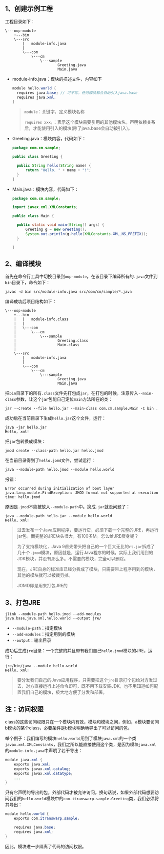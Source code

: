 ## 1、创建示例工程

工程目录如下：

```shell
\---oop-module
    +---bin
    \---src
        |   module-info.java
        |
        \---com
            \---cm
                \---sample
                        Greeting.java
                        Main.java
```

- module-info.java：模块的描述文件，内容如下

  ```java
  module hello.world {
  	requires java.base; // 可不写，任何模块都会自动引入java.base
  	requires java.xml;
  }
  ```

  > `module`：关键字，定义模块名称
  >
  > `requires xxx;`：表示这个模块需要引用的其他模块名。声明依赖关系后，才能使用引入的模块(除了java.base会自动被引入)。

- Greeting.java：模块内容，代码如下：

  ```java
  package com.cm.sample;
  
  public class Greeting {
  
  	public String hello(String name) {
  		return "Hello, " + name + "!";
  	}
  }
  ```

- Main.java：模块内容，代码如下：

  ```java
  package com.cm.sample;
  
  import javax.xml.XMLConstants;
  
  public class Main {
  
  	public static void main(String[] args) {
  		Greeting g = new Greeting();
  		System.out.println(g.hello(XMLConstants.XML_NS_PREFIX));
  	}
  
  }
  ```

## 2、编译模块

首先在命令行工具中切换目录到`oop-module`，在该目录下编译所有的`.java`文件到`bin`目录下，命令如下：

```shell
javac -d bin src/module-info.java src/com/cm/sample/*.java
```

编译成功后项目结构如下：

```shell
\---oop-module
    +---bin
    |   |   module-info.class
    |   |
    |   \---com
    |       \---cm
    |           \---sample
    |                   Greeting.class
    |                   Main.class
    |
    \---src
        |   module-info.java
        |
        \---com
            \---cm
                \---sample
                        Greeting.java
                        Main.java
```

把`bin`目录下的所有`.class`文件先打包成`jar`，在打包的时候，注意传入`--main-class`参数，让这个`jar`包能自己定位`main`方法所在的类：

```shell
jar --create --file hello.jar --main-class com.cm.sample.Main -C bin .
```

成功后在当前目录下生成`hello.jar`这个文件，运行：

```shell
java -jar hello.jar
Hello, xml!
```

把`jar`包转换成模块：

```shell
jmod create --class-path hello.jar hello.jmod
```

在当前目录得到了`hello.jomd`文件，尝试运行：

```shell
java --module-path hello.jmod --module hello.world
```

报错：

```shell
Error occurred during initialization of boot layer
java.lang.module.FindException: JMOD format not supported at execution time: hello.jmod
```

原因是`.jmod`不能被放入`--module-path`中。换成`.jar`就没问题了：

```shell
java --module-path hello.jar --module hello.world
Hello, xml!
```

> 过去发布一个Java应用程序，要运行它，必须下载一个完整的JRE，再运行jar包。而完整的JRE块头很大，有100多M。怎么给JRE瘦身呢？
>
> 为了支持模块化，Java 9首先带头把自己的一个巨大无比的`rt.jar`拆成了几十个`.jmod`模块，原因就是，运行Java程序的时候，实际上我们用到的JDK模块，并没有那么多。不需要的模块，完全可以删除。
>
> 现在，JRE自身的标准库已经分拆成了模块，只需要带上程序用到的模块，其他的模块就可以被裁剪掉。
>
> JOMD即是用来打包JRE的

## 3、打包JRE

```shell
jlink --module-path hello.jmod --add-modules java.base,java.xml,hello.world --output jre/
```

- `--module-path`：指定模块
- `--add-modules`：指定用到的模块
- `--output`：输出目录

成功后生成`jre`目录：一个完整的并且带有我们自己`hello.jmod`模块的JRE，运行：

```shell
jre/bin/java --module hello.world
Hello, xml!
```

> 要分发我们自己的Java应用程序，只需要把这个`jre`目录打个包给对方发过去，对方直接运行上述命令即可，既不用下载安装JDK，也不用知道如何配置我们自己的模块，极大地方便了分发和部署。

## 注：访问权限

class的这些访问权限只在一个模块内有效，模块和模块之间，例如，a模块要访问b模块的某个class，必要条件是b模块明确地导出了可以访问的包。

举个例子：我们编写的模块`hello.world`用到了模块`java.xml`的一个类`javax.xml.XMLConstants`，我们之所以能直接使用这个类，是因为模块`java.xml`的`module-info.java`中声明了若干导出：

```java
module java.xml {
    exports java.xml;
    exports javax.xml.catalog;
    exports javax.xml.datatype;
    ...
}
```

只有它声明的导出的包，外部代码才被允许访问。换句话说，如果外部代码想要访问我们的`hello.world`模块中的`com.itranswarp.sample.Greeting`类，我们必须将其导出：

```java
module hello.world {
    exports com.itranswarp.sample;

    requires java.base;
	requires java.xml;
}
```

因此，模块进一步隔离了代码的访问权限。